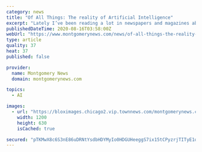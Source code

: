```yaml
---
category: news
title: "Of All Things: The reality of Artificial Intelligence"
excerpt: "Lately I’ve been reading a lot in newspapers and magazines about Artificial Intelligence. The name refers to computers and such machines that duplicate the thinking process of real intelligence, which is done by the human brain. Artificial Intelligence ..."
publishedDateTime: 2020-08-16T03:58:00Z
webUrl: "https://www.montgomerynews.com/news/of-all-things-the-reality-of-artificial-intelligence/article_efe098ba-df6f-11ea-bd03-fb97fd55dbf0.html"
type: article
quality: 37
heat: 37
published: false

provider:
  name: Montgomery News
  domain: montgomerynews.com

topics:
  - AI

images:
  - url: "https://bloximages.chicago2.vip.townnews.com/montgomerynews.com/content/tncms/custom/image/4f69c2e0-8c07-11e6-b326-772ab8230c18.jpg"
    width: 1200
    height: 630
    isCached: true

secured: "pTKMwX8c6S3nE86uDRNtYsdbHDYMyIo0HDGUHeeggS7ix15tCPyzrjTITyE1qNYqGKz604EYZi6u1PpsX1Kyk/Vij0WBvDXFBl/zliFR0mmbm+n5KbKLLZO341d/EIyJVIx/E+NJS/t5XcEUq6cP+R8vbAaDw7hdopY+tNH+TKegETu/wKwxsYsK+TYuGjmQtt9+PXXDbALuBcK7jmE3G9otItFnFUz7Pnu3Uw0GLFhW9/n1NgWlS94RXQFo3oEKT/sC7+QYuflu1pjvJebdhplvW0kvBNxYpKCXqHWX+ZjrJsfPooNTqbrUhlhsFCLst/z1eH/Iygs0afKM0AhHrQ==;WanHhRYHthPSQUk4WsVYiQ=="
---
```


